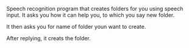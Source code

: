 Speech recognition program that creates folders for you using speech input. It asks you how it can help you, to which you say new folder. 

It then asks you for name of folder youn want to create.

After replying, it creats the folder.
